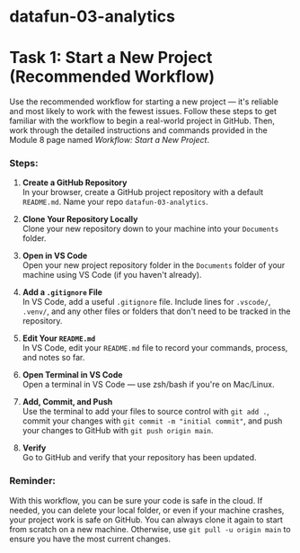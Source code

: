 # datafun-03-analytics
# Task 1: Start a New Project (Recommended Workflow)

Use the recommended workflow for starting a new project — it's reliable and most likely to work with the fewest issues. Follow these steps to get familiar with the workflow to begin a real-world project in GitHub. Then, work through the detailed instructions and commands provided in the Module 8 page named _Workflow: Start a New Project_.

### Steps:

1. **Create a GitHub Repository**  
   In your browser, create a GitHub project repository with a default `README.md`. Name your repo `datafun-03-analytics`.

2. **Clone Your Repository Locally**  
   Clone your new repository down to your machine into your `Documents` folder.

3. **Open in VS Code**  
   Open your new project repository folder in the `Documents` folder of your machine using VS Code (if you haven't already).

4. **Add a `.gitignore` File**  
   In VS Code, add a useful `.gitignore` file. Include lines for `.vscode/`, `.venv/`, and any other files or folders that don't need to be tracked in the repository.

5. **Edit Your `README.md`**  
   In VS Code, edit your `README.md` file to record your commands, process, and notes so far.

6. **Open Terminal in VS Code**  
   Open a terminal in VS Code — use zsh/bash if you're on Mac/Linux.

7. **Add, Commit, and Push**  
   Use the terminal to add your files to source control with `git add .`, commit your changes with `git commit -m "initial commit"`, and push your changes to GitHub with `git push origin main`.

8. **Verify**  
   Go to GitHub and verify that your repository has been updated.

### Reminder:

With this workflow, you can be sure your code is safe in the cloud. If needed, you can delete your local folder, or even if your machine crashes, your project work is safe on GitHub. You can always clone it again to start from scratch on a new machine. Otherwise, use `git pull -u origin main` to ensure you have the most current changes.

